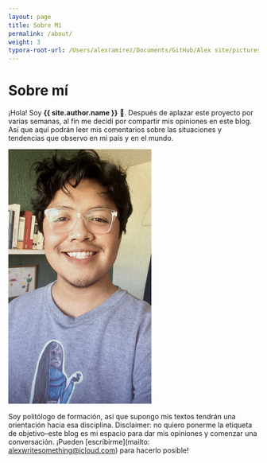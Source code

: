 ```yaml
---
layout: page
title: Sobre Mí
permalink: /about/
weight: 3
typora-root-url: /Users/alexramirez/Documents/GitHub/Alex site/pictures
---
```


# **Sobre mí**

¡Hola! Soy **{{ site.author.name }}** :wave:. Después de aplazar este proyecto por varias semanas, al fin me decidí por compartir mis opiniones en este blog. Así que aquí podrán leer mis comentarios sobre las situaciones y tendencias que observo en mi país y en el mundo.

<img src="/../../../../../../../../pictures/D18E2A71-C0FA-4E91-9626-9F6DB17F9856.jpeg" alt="D18E2A71-C0FA-4E91-9626-9F6DB17F9856" style="zoom:50%;" />

Soy politólogo de formación, así que supongo mis textos tendrán una orientación hacia esa disciplina. Disclaimer: no quiero ponerme la etiqueta de objetivo–este blog es mi espacio para dar mis opiniones y comenzar una conversación. ¡Pueden [escribirme](mailto: alexwritesomething@icloud.com) para hacerlo posible!

